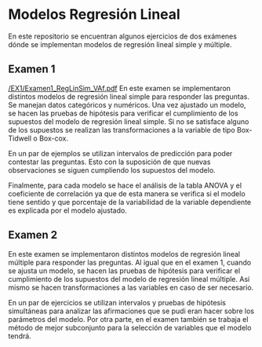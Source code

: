 # Modelos Regresión Lineal
En este repositorio se encuentran algunos ejercicios de dos exámenes dónde se implementan modelos de regresión lineal simple y múltiple.

## Examen 1
[/EX1/Examen1_RegLinSim_VAf.pdf](examen)
En este examen se implementaron distintos modelos de regresión lineal simple para responder las preguntas. Se manejan datos categóricos y numéricos.
Una vez ajustado un modelo, se hacen las pruebas de hipótesis para verificar  el cumplimiento de los supuestos del modelo de regresión lineal simple. Si no se satisface alguno de los supuestos se realizan las transformaciones a la variable de tipo Box-Tidwell o Box-cox.  

En un par de ejemplos se utilizan intervalos de predicción para poder contestar las preguntas. Esto con la suposición de que nuevas observaciones se siguen cumpliendo los supuestos del modelo.

Finalmente, para cada modelo se hace el análisis de la tabla ANOVA y el coeficiente de correlación  ya que de esta manera se verifica si el modelo tiene sentido y que porcentaje de la variabilidad de la variable dependiente es explicada por el modelo ajustado.


## Examen 2
En este examen se implementaron distintos modelos de regresión lineal múltiple para responder las preguntas. Al igual que en el examen 1,  cuando se ajusta un modelo, se hacen las pruebas de hipótesis para verificar  el cumplimiento de los supuestos del modelo de regresión lineal múltiple. Así mismo se hacen transformaciones a las variables en caso de ser necesario.

En un par de ejercicios se utilizan intervalos y pruebas de hipótesis simultáneas para analizar las afirmaciones que se pudi
eran hacer sobre los parámetros del modelo.
Por otra parte, en el examen también se trabaja el método de mejor subconjunto  para la selección de variables que el modelo tendrá.

